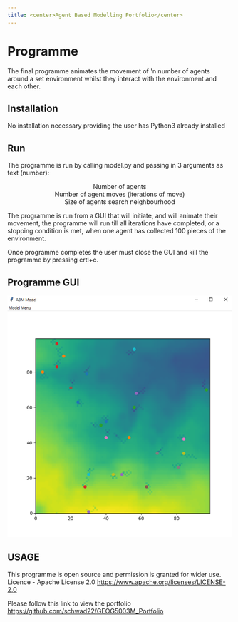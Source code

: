 ```yaml
---
title: <center>Agent Based Modelling Portfolio</center>
---
```

# Programme
The final programme animates the movement of 'n number of agents around a set environment whilst they interact with the environment and each other.

## Installation
No installation necessary providing the user has Python3 already installed

## Run
The programme is run by calling model.py and passing in 3 arguments as text (number):
	<center>Number of agents</center>
	<center>Number of agent moves (iterations of move)</center>
	<center>Size of agents search neighbourhood</center>
  
The programme is run from a GUI that will initiate, and will animate their movement, the programme will run till all iterations have completed,
or a stopping condition is met, when one agent has collected 100 pieces of the environment.

Once programme completes the user must close the GUI and kill the programme by pressing crtl+c.

## Programme GUI
![](.\images\Capture.png)

## USAGE
This programme is open source and permission is granted for wider use.
Licence - Apache License 2.0 <https://www.apache.org/licenses/LICENSE-2.0>

Please follow this link to view the portfolio <https://github.com/schwad22/GEOG5003M_Portfolio>
